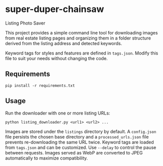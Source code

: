 # super-duper-chainsaw

Listing Photo Saver

This project provides a simple command line tool for downloading images from
real estate listing pages and organizing them in a folder structure derived from
the listing address and detected keywords.

Keyword tags for styles and features are defined in `tags.json`. Modify this file
to suit your needs without changing the code.

## Requirements

```
pip install -r requirements.txt
```

## Usage

Run the downloader with one or more listing URLs:

```
python listing_downloader.py <url1> <url2> ...
```

Images are stored under the `listings` directory by default. A `config.json`
file persists the chosen base directory and a `processed_urls.json` file
prevents re-downloading the same URL twice. Keyword tags are loaded from
`tags.json` and can be customized. Use `--delay` to control the pause
between requests. Images served as WebP are converted to JPEG automatically
to maximize compatibility.
